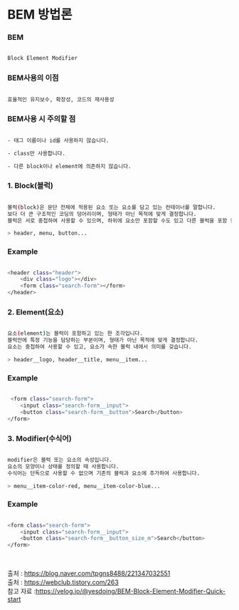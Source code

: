 # BEM 방법론

### BEM 

```sh

Block Element Modifier 

```

### BEM사용의 이점

```sh

효율적인 유지보수, 확장성, 코드의 재사용성

```

### BEM사용 시 주의할 점
```sh

- 태그 이름이나 id를 사용하지 않습니다.

- class만 사용합니다.

- 다른 block이나 element에 의존하지 않습니다. 

```

### 1. Block(블럭)

```sh

블럭(block)은 문단 전체에 적용된 요소 또는 요소를 담고 있는 컨테이너를 말합니다. 
보다 더 큰 구조적인 코딩의 덩어리이며, 형태가 아닌 목적에 맞게 결정합니다.
블럭은 서로 중첩하여 사용할 수 있으며, 하위에 요소만 포함할 수도 있고 다른 블럭을 포함 할 수도 있습니다.

> header, menu, button...

```
### Example

```sh

<header class="header">
    <div class="logo"></div>
    <form class="search-form"></form>
</header>

```
### 2. Element(요소)

```sh

요소(element)는 블럭이 포함하고 있는 한 조각입니다.
블럭안에 특정 기능을 담당하는 부분이며, 형태가 아닌 목적에 맞게 결정합니다.
요소는 중첩하여 사용할 수 있고, 요소가 속한 블럭 내에서 의미를 갖습니다.

> header__logo, header__title, menu__item...

```
### Example

```sh

 <form class="search-form">
    <input class="search-form__input">
    <button class="search-form__button">Search</button>
</form>

```

### 3. Modifier(수식어)

```sh

modifier은 블럭 또는 요소의 속성입니다.
요소의 모양이나 상태를 정의할 때 사용합니다.
수식어는 단독으로 사용할 수 없으며 기존의 블럭과 요소에 추가하여 사용합니다.

> menu__item-color-red, menu__item-color-blue...

```

### Example

```sh

<form class="search-form">
    <input class="search-form__input">
    <button class="search-form__button_size_m">Search</button>
</form>

```
<br>

출처 : https://blog.naver.com/tpgns8488/221347032551<br>
출처 : https://webclub.tistory.com/263<br>
참고 자료 :https://velog.io/@yesdoing/BEM-Block-Element-Modifier-Quick-start